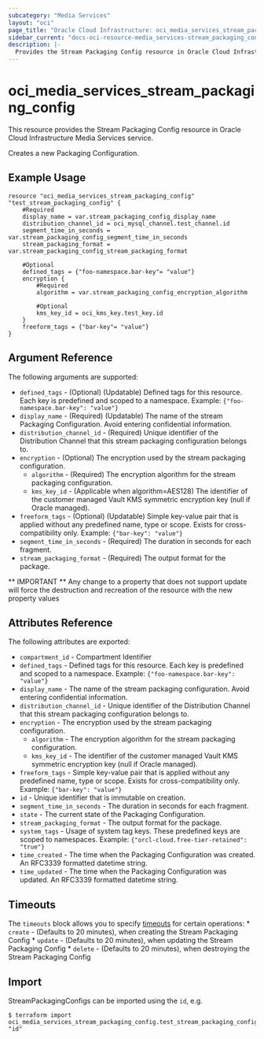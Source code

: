 ```yaml
---
subcategory: "Media Services"
layout: "oci"
page_title: "Oracle Cloud Infrastructure: oci_media_services_stream_packaging_config"
sidebar_current: "docs-oci-resource-media_services-stream_packaging_config"
description: |-
  Provides the Stream Packaging Config resource in Oracle Cloud Infrastructure Media Services service
---
```


# oci_media_services_stream_packaging_config
This resource provides the Stream Packaging Config resource in Oracle Cloud Infrastructure Media Services service.

Creates a new Packaging Configuration.


## Example Usage

```hcl
resource "oci_media_services_stream_packaging_config" "test_stream_packaging_config" {
	#Required
	display_name = var.stream_packaging_config_display_name
	distribution_channel_id = oci_mysql_channel.test_channel.id
	segment_time_in_seconds = var.stream_packaging_config_segment_time_in_seconds
	stream_packaging_format = var.stream_packaging_config_stream_packaging_format

	#Optional
	defined_tags = {"foo-namespace.bar-key"= "value"}
	encryption {
		#Required
		algorithm = var.stream_packaging_config_encryption_algorithm

		#Optional
		kms_key_id = oci_kms_key.test_key.id
	}
	freeform_tags = {"bar-key"= "value"}
}
```

## Argument Reference

The following arguments are supported:

* `defined_tags` - (Optional) (Updatable) Defined tags for this resource. Each key is predefined and scoped to a namespace. Example: `{"foo-namespace.bar-key": "value"}` 
* `display_name` - (Required) (Updatable) The name of the stream Packaging Configuration. Avoid entering confidential information.
* `distribution_channel_id` - (Required) Unique identifier of the Distribution Channel that this stream packaging configuration belongs to.
* `encryption` - (Optional) The encryption used by the stream packaging configuration.
	* `algorithm` - (Required) The encryption algorithm for the stream packaging configuration.
	* `kms_key_id` - (Applicable when algorithm=AES128) The identifier of the customer managed Vault KMS symmetric encryption key (null if Oracle managed).
* `freeform_tags` - (Optional) (Updatable) Simple key-value pair that is applied without any predefined name, type or scope. Exists for cross-compatibility only. Example: `{"bar-key": "value"}` 
* `segment_time_in_seconds` - (Required) The duration in seconds for each fragment.
* `stream_packaging_format` - (Required) The output format for the package.


** IMPORTANT **
Any change to a property that does not support update will force the destruction and recreation of the resource with the new property values

## Attributes Reference

The following attributes are exported:

* `compartment_id` - Compartment Identifier
* `defined_tags` - Defined tags for this resource. Each key is predefined and scoped to a namespace. Example: `{"foo-namespace.bar-key": "value"}` 
* `display_name` - The name of the stream packaging configuration. Avoid entering confidential information.
* `distribution_channel_id` - Unique identifier of the Distribution Channel that this stream packaging configuration belongs to.
* `encryption` - The encryption used by the stream packaging configuration.
	* `algorithm` - The encryption algorithm for the stream packaging configuration.
	* `kms_key_id` - The identifier of the customer managed Vault KMS symmetric encryption key (null if Oracle managed).
* `freeform_tags` - Simple key-value pair that is applied without any predefined name, type or scope. Exists for cross-compatibility only. Example: `{"bar-key": "value"}` 
* `id` - Unique identifier that is immutable on creation.
* `segment_time_in_seconds` - The duration in seconds for each fragment.
* `state` - The current state of the Packaging Configuration.
* `stream_packaging_format` - The output format for the package.
* `system_tags` - Usage of system tag keys. These predefined keys are scoped to namespaces. Example: `{"orcl-cloud.free-tier-retained": "true"}` 
* `time_created` - The time when the Packaging Configuration was created. An RFC3339 formatted datetime string.
* `time_updated` - The time when the Packaging Configuration was updated. An RFC3339 formatted datetime string.

## Timeouts

The `timeouts` block allows you to specify [timeouts](https://registry.terraform.io/providers/hashicorp/oci/latest/docs/guides/changing_timeouts) for certain operations:
	* `create` - (Defaults to 20 minutes), when creating the Stream Packaging Config
	* `update` - (Defaults to 20 minutes), when updating the Stream Packaging Config
	* `delete` - (Defaults to 20 minutes), when destroying the Stream Packaging Config


## Import

StreamPackagingConfigs can be imported using the `id`, e.g.

```
$ terraform import oci_media_services_stream_packaging_config.test_stream_packaging_config "id"
```

